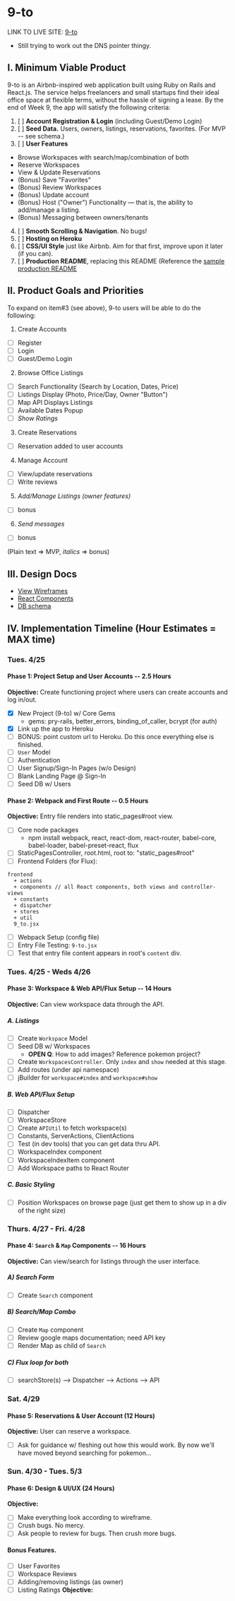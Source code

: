 # 9-to

LINK TO LIVE SITE: [9-to][heroku]
* Still trying to work out the DNS pointer thingy.

[heroku]:http://nineto.heroku.com

## I. Minimum Viable Product

9-to is an Airbnb-inspired web application built using Ruby on Rails and React.js. The service helps freelancers and small startups find their ideal office space at flexible terms, without the hassle of signing a lease. By the end of Week 9, the app will satisfy the following criteria:

1. [ ] **Account Registration & Login** (including Guest/Demo Login)
2. [ ] **Seed Data.** Users, owners, listings, reservations, favorites. (For MVP -- see schema.)
3. [ ] **User Features**
  - Browse Workspaces with search/map/combination of both
  - Reserve Workspaces
  - View & Update Reservations
  - (Bonus) Save "Favorites"
  - (Bonus) Review Workspaces
  - (Bonus) Update account
  - (Bonus) Host ("Owner") Functionality — that is, the ability to add/manage a listing.
  - (Bonus) Messaging between owners/tenants
4. [ ] **Smooth Scrolling & Navigation**. No bugs!
5. [ ] **Hosting on Heroku**
6. [ ] **CSS/UI Style** just like Airbnb. Aim for that first, improve upon it later (if you can).
7. [ ] **Production README**, replacing this README (Reference the [sample production README](https://github.com/appacademy/sample-project-proposal/blob/master/docs/production_readme.md)

## II. Product Goals and Priorities

To expand on item#3 (see above), 9-to users will be able to do the following:
<!-- This is a Markdown checklist. Use it to keep track of your
progress. Put an x between the brackets for a checkmark: [x] -->

1. Create Accounts
  - [ ] Register
  - [ ] Login
  - [ ] Guest/Demo Login
2. Browse Office Listings
  - [ ] Search Functionality (Search by Location, Dates, Price)
  - [ ] Listings Display (Photo, Price/Day, Owner "Button")
  - [ ] Map API Displays Listings
  - [ ] Available Dates Popup
  - [ ] *Show Ratings*
3. Create Reservations  
  - [ ] Reservation added to user accounts
4. Manage Account
  - [ ] View/update reservations
  - [ ] Write reviews
5. *Add/Manage Listings (owner features)*
  - [ ] bonus
6. *Send messages*
  - [ ] bonus

(Plain text => MVP, *italics* => bonus)

## III. Design Docs
* [View Wireframes][views]
* [React Components][components]
* [DB schema][schema]

[views]: ./docs/views.md
[components]: ./docs/components.md
[schema]: ./docs/schema.md

## IV. Implementation Timeline (Hour Estimates = MAX time)

### Tues. 4/25

#### Phase 1: Project Setup and User Accounts -- 2.5 Hours

**Objective:** Create functioning project where users can create accounts and log in/out.
- [x] New Project (9-to) w/ Core Gems
  * gems: pry-rails, better_errors, binding_of_caller, bcrypt (for auth)
- [x] Link up the app to Heroku
- [ ] BONUS: point custom url to Heroku. Do this once everything else is finished.
- [ ] `User` Model
- [ ] Authentication
- [ ] User Signup/Sign-In Pages (w/o Design)
- [ ] Blank Landing Page @ Sign-In
- [ ] Seed DB w/ Users

#### Phase 2: Webpack and First Route -- 0.5 Hours
**Objective:** Entry file renders into static_pages#root view.
- [ ] Core node packages
  * npm install webpack, react, react-dom, react-router, babel-core, babel-loader, babel-preset-react, flux
- [ ] StaticPagesController, root.html, root to: "static_pages#root"
- [ ] Frontend Folders (for Flux):
```
frontend
  + actions
  + components // all React components, both views and controller-views
  + constants
  + dispatcher
  + stores
  + util
  9_to.jsx
```
- [ ] Webpack Setup (config file)
- [ ] Entry File Testing: `9-to.jsx`
- [ ] Test that entry file content appears in root's `content` div.

### Tues. 4/25 - Weds 4/26

#### Phase 3: Workspace & Web API/Flux Setup -- 14 Hours

**Objective:** Can view workspace data through the API.

##### A. Listings
- [ ] Create `Workspace` Model
- [ ] Seed DB w/ Workspaces
  * **OPEN Q**: How to add images? Reference pokemon project?
- [ ] Create `WorkspacesController`. Only `index` and `show` needed at this stage.
- [ ] Add routes (under api namespace)
- [ ] jBuilder for `workspace#index` and `workspace#show`

##### B. Web API/Flux Setup
- [ ] Dispatcher
- [ ] WorkspaceStore
- [ ] Create `APIUtil` to fetch workspace(s)
- [ ] Constants, ServerActions, ClientActions
- [ ] Test (in dev tools) that you can get data thru API.
- [ ] WorkspaceIndex component
- [ ] WorkspaceIndexItem component
- [ ] Add Workspace paths to React Router

##### C. Basic Styling
- [ ] Position Workspaces on browse page (just get them to show up in a div of the right size)

### Thurs. 4/27 - Fri. 4/28

#### Phase 4: `Search` & `Map` Components -- 16 Hours
**Objective:** Can view/search for listings through the user interface.
##### A) Search Form
- [ ] Create `Search` component

##### B) Search/Map Combo
- [ ] Create `Map` component
- [ ] Review google maps documentation; need API key
- [ ] Render Map as child of `Search`

##### C) Flux loop for both
- [ ] searchStore(s) --> Dispatcher --> Actions --> API

### Sat. 4/29

#### Phase 5: Reservations & User Account (12 Hours)
**Objective:** User can reserve a workspace.
- [ ] Ask for guidance w/ fleshing out how this would work. By now we'll have moved beyond searching for pokemon...


### Sun. 4/30 - Tues. 5/3

#### Phase 6: Design & UI/UX (24 Hours)
**Objective:**
- [ ] Make everything look according to wireframe.
- [ ] Crush bugs. No mercy.
- [ ] Ask people to review for bugs. Then crush more bugs.

#### Bonus Features.
- [ ] User Favorites
- [ ] Workspace Reviews
- [ ] Adding/removing listings (as owner)
- [ ] Listing Ratings
**Objective:**

